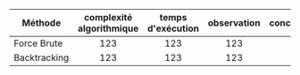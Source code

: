 | Méthode      | complexité algorithmique | temps d'exécution | observation | conclusion |
|---    |:-:    |:-:    |:-:    |--:    |
|  Force Brute     |    123   |    123   |    123   |    123   |        
|  Backtracking     |   123    |    123   |    123   |    123   |

       